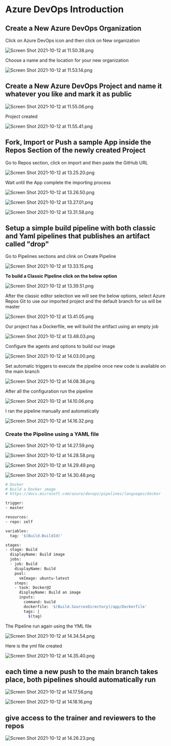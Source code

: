 # Azure DevOps Introduction

## Create a New Azure DevOps Organization

Click on Azure DevOps icon and then click on New organization

![Screen Shot 2021-10-12 at 11.50.38.png](Azure%20DevOps%20Introduction%20e683d2acccc547dfb9873b3f96d47869/Screen_Shot_2021-10-12_at_11.50.38.png)

Choose a name and the location for your new organization

![Screen Shot 2021-10-12 at 11.53.14.png](Azure%20DevOps%20Introduction%20e683d2acccc547dfb9873b3f96d47869/Screen_Shot_2021-10-12_at_11.53.14.png)

## Create a New Azure DevOps Project and name it whatever you like and mark it as public

![Screen Shot 2021-10-12 at 11.55.06.png](Azure%20DevOps%20Introduction%20e683d2acccc547dfb9873b3f96d47869/Screen_Shot_2021-10-12_at_11.55.06.png)

Project created 

![Screen Shot 2021-10-12 at 11.55.41.png](Azure%20DevOps%20Introduction%20e683d2acccc547dfb9873b3f96d47869/Screen_Shot_2021-10-12_at_11.55.41.png)

## Fork, Import or Push a sample App inside the Repos Section of the newly created Project

Go to Repos section, click on import and then paste the GitHub URL

![Screen Shot 2021-10-12 at 13.25.20.png](Azure%20DevOps%20Introduction%20e683d2acccc547dfb9873b3f96d47869/Screen_Shot_2021-10-12_at_13.25.20.png)

Wait until the App complete the importing process

![Screen Shot 2021-10-12 at 13.26.50.png](Azure%20DevOps%20Introduction%20e683d2acccc547dfb9873b3f96d47869/Screen_Shot_2021-10-12_at_13.26.50.png)

![Screen Shot 2021-10-12 at 13.27.01.png](Azure%20DevOps%20Introduction%20e683d2acccc547dfb9873b3f96d47869/Screen_Shot_2021-10-12_at_13.27.01.png)

![Screen Shot 2021-10-12 at 13.31.58.png](Azure%20DevOps%20Introduction%20e683d2acccc547dfb9873b3f96d47869/Screen_Shot_2021-10-12_at_13.31.58.png)

## Setup a simple build pipeline with both classic and Yaml pipelines that publishes an artifact called "drop"

Go to Pipelines sections and clink on Create Pipeline

![Screen Shot 2021-10-12 at 13.33.15.png](Azure%20DevOps%20Introduction%20e683d2acccc547dfb9873b3f96d47869/Screen_Shot_2021-10-12_at_13.33.15.png)

**To build a Classic Pipeline click on the below option** 

![Screen Shot 2021-10-12 at 13.39.51.png](Azure%20DevOps%20Introduction%20e683d2acccc547dfb9873b3f96d47869/Screen_Shot_2021-10-12_at_13.39.51.png)

After the classic editor selection we will see the below options, select Azure Repos Git to use our imported project and the default branch for us will be master

![Screen Shot 2021-10-12 at 13.41.05.png](Azure%20DevOps%20Introduction%20e683d2acccc547dfb9873b3f96d47869/Screen_Shot_2021-10-12_at_13.41.05.png)

Our project has a Dockerfile, we will build the artifact using an empty job

![Screen Shot 2021-10-12 at 13.48.03.png](Azure%20DevOps%20Introduction%20e683d2acccc547dfb9873b3f96d47869/Screen_Shot_2021-10-12_at_13.48.03.png)

Configure the agents and options to build our image

![Screen Shot 2021-10-12 at 14.03.00.png](Azure%20DevOps%20Introduction%20e683d2acccc547dfb9873b3f96d47869/Screen_Shot_2021-10-12_at_14.03.00.png)

Set automatic triggers to execute the pipeline once new code is available on the main branch

![Screen Shot 2021-10-12 at 14.08.36.png](Azure%20DevOps%20Introduction%20e683d2acccc547dfb9873b3f96d47869/Screen_Shot_2021-10-12_at_14.08.36.png)

After all the configuration run the pipeline 

![Screen Shot 2021-10-12 at 14.10.06.png](Azure%20DevOps%20Introduction%20e683d2acccc547dfb9873b3f96d47869/Screen_Shot_2021-10-12_at_14.10.06.png)

I ran the pipeline manually and automatically

![Screen Shot 2021-10-12 at 14.16.32.png](Azure%20DevOps%20Introduction%20e683d2acccc547dfb9873b3f96d47869/Screen_Shot_2021-10-12_at_14.16.32.png)

### Create the Pipeline using a YAML file

![Screen Shot 2021-10-12 at 14.27.59.png](Azure%20DevOps%20Introduction%20e683d2acccc547dfb9873b3f96d47869/Screen_Shot_2021-10-12_at_14.27.59.png)

![Screen Shot 2021-10-12 at 14.28.58.png](Azure%20DevOps%20Introduction%20e683d2acccc547dfb9873b3f96d47869/Screen_Shot_2021-10-12_at_14.28.58.png)

![Screen Shot 2021-10-12 at 14.29.49.png](Azure%20DevOps%20Introduction%20e683d2acccc547dfb9873b3f96d47869/Screen_Shot_2021-10-12_at_14.29.49.png)

![Screen Shot 2021-10-12 at 14.30.48.png](Azure%20DevOps%20Introduction%20e683d2acccc547dfb9873b3f96d47869/Screen_Shot_2021-10-12_at_14.30.48.png)

```bash
# Docker
# Build a Docker image
# https://docs.microsoft.com/azure/devops/pipelines/languages/docker

trigger:
- master

resources:
- repo: self

variables:
  tag: '$(Build.BuildId)'

stages:
- stage: Build
  displayName: Build image
  jobs:
  - job: Build
    displayName: Build
    pool:
      vmImage: ubuntu-latest
    steps:
    - task: Docker@2
      displayName: Build an image
      inputs:
        command: build
        dockerfile: '$(Build.SourcesDirectory)/app/Dockerfile'
        tags: |
          $(tag)
```

The Pipeline run again using the YML file

![Screen Shot 2021-10-12 at 14.34.54.png](Azure%20DevOps%20Introduction%20e683d2acccc547dfb9873b3f96d47869/Screen_Shot_2021-10-12_at_14.34.54.png)

Here is the yml file created

![Screen Shot 2021-10-12 at 14.35.40.png](Azure%20DevOps%20Introduction%20e683d2acccc547dfb9873b3f96d47869/Screen_Shot_2021-10-12_at_14.35.40.png)

## each time a new push to the main branch takes place, both pipelines should automatically run

![Screen Shot 2021-10-12 at 14.17.56.png](Azure%20DevOps%20Introduction%20e683d2acccc547dfb9873b3f96d47869/Screen_Shot_2021-10-12_at_14.17.56.png)

![Screen Shot 2021-10-12 at 14.18.16.png](Azure%20DevOps%20Introduction%20e683d2acccc547dfb9873b3f96d47869/Screen_Shot_2021-10-12_at_14.18.16.png)

## give access to the trainer and reviewers to the repos

![Screen Shot 2021-10-12 at 14.26.23.png](Azure%20DevOps%20Introduction%20e683d2acccc547dfb9873b3f96d47869/Screen_Shot_2021-10-12_at_14.26.23.png)